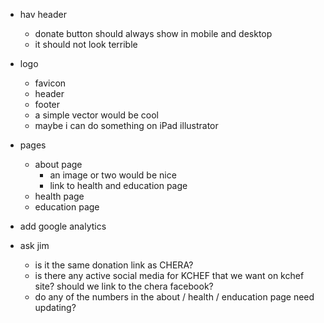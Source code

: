 -   hav header

    -   donate button should always show in mobile and desktop
    -   it should not look terrible

-   logo

    -   favicon
    -   header
    -   footer
    -   a simple vector would be cool
    -   maybe i can do something on iPad illustrator

-   pages

    -   about page
        -   an image or two would be nice
        -   link to health and education page
    -   health page
    -   education page

-   add google analytics

-   ask jim
    -   is it the same donation link as CHERA?
    -   is there any active social media for KCHEF that we want on kchef site? should we link to the chera facebook?
    -   do any of the numbers in the about / health / enducation page need updating?
